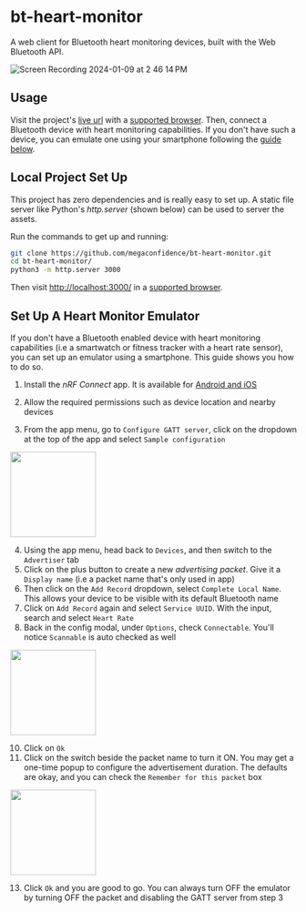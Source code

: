 #  bt-heart-monitor
A web client for Bluetooth heart monitoring devices, built with the Web Bluetooth API.

![Screen Recording 2024-01-09 at 2 46 14 PM](https://github.com/megaconfidence/bt-heart-monitor/assets/17744578/58e51e6f-255e-408d-b103-e6bd242cdc48)

## Usage
Visit the project's [live url](https://megaconfidence.github.io/bt-heart-monitor/) with a [supported browser](https://caniuse.com/web-bluetooth). Then, connect a Bluetooth device with heart monitoring capabilities. If you don't have such a device, you can emulate one using your smartphone following the [guide below](#set-up-a-heart-monitor-emulator).

## Local Project Set Up
This project has zero dependencies and is really easy to set up. A static file server like Python's _http.server_ (shown below) can be used to server the assets.

Run the commands to get up and running:
```sh
git clone https://github.com/megaconfidence/bt-heart-monitor.git
cd bt-heart-monitor/
python3 -m http.server 3000
```
Then visit [http://localhost:3000/](http://localhost:3000/) in a [supported browser](https://caniuse.com/web-bluetooth).

## Set Up A Heart Monitor Emulator
If you don't have a Bluetooth enabled device with heart monitoring capabilities
(i.e a smartwatch or fitness tracker with a heart rate sensor), you can set up
an emulator using a smartphone. This guide shows you how to do so.

1. Install the _nRF Connect_ app. It is available for [Android and iOS](https://www.nordicsemi.com/Products/Development-tools/nrf-connect-for-mobile.)

2. Allow the required permissions such as device location and nearby devices

3. From the app menu, go to `Configure GATT server`, click on the dropdown at the top of the app and select `Sample configuration`
<img src="https://github.com/megaconfidence/bt-heart-monitor/assets/17744578/96ef67e2-415f-460d-a00b-fda9351f1338" width="150">

4. Using the app menu, head back to `Devices`, and then switch to the `Advertiser` tab
5. Click on the plus button to create a new _advertising packet_. Give it a `Display name` (i.e a packet name that's only used in app)
6. Then click on the `Add Record` dropdown, select `Complete Local Name`. This allows your device to be visible with its default Bluetooth name
7. Click on `Add Record` again and select `Service UUID`. With the input, search and select `Heart Rate`
8. Back in the config modal, under `Options`, check `Connectable`. You'll notice `Scannable` is auto checked as well
<img src="https://github.com/megaconfidence/bt-heart-monitor/assets/17744578/1fb60c2e-713a-413b-ab84-2bc5e9e6ca1b" width="150">


10. Click on `Ok`
11. Click on the switch beside the packet name to turn it ON. You may get a one-time popup to configure the advertisement duration.
The defaults are okay, and you can check the `Remember for this packet` box
<img src="https://github.com/megaconfidence/bt-heart-monitor/assets/17744578/98e71143-9568-4651-9b4e-cafb8285f81f" width="150">


13. Click `Ok` and you are good to go. You can always turn OFF the emulator by turning OFF the packet and disabling the GATT server from step 3